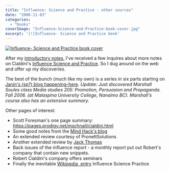 ```yaml
---
title: "Influence: Science and Practice - other sources"
date: "2006-11-03"
categories: 
  - "books"
coverImage: "Influence-Science-and-Practice-book-cover.jpg"
excerpt: '[![Influence- Science and Practice book'
---
```


[![Influence- Science and Practice book cover](src/content/blog/influence_scien/images/Influence-Science-and-Practice-book-cover.jpg)](https://www.amazon.com/gp/product/0321011473/&tag=notesfromatoo-20)

After my [introductory notes](/blog/influence_why_a.html), I've received a few inquires about more notes on Cialdini's [Influence Science and Practice](https://www.amazon.com/gp/product/0321011473/&tag=notesfromatoo-20). So I dug around on the web and offer up my discoveries.

The best of the bunch (much like my own) is a series in six parts starting on [Janin's (sp?) blog happening-here](https://happening-here.blogspot.com/2006/01/surrounded-by-weapons-of-influence.html). _Update: Just discovered Marshall Soules class Media studies 205: Promotion, Persuasion and Propaganda. Fall 2006. (at Malaspina University College, Nanaimo BC). Marshall's course also has an extensive summary._

Other pages of interest:

- Scott Foresman's one page summary: https://pages.prodigy.net/mschnall/cialdini.html
- Some good notes from the [Mind Hack's blog](https://www.mindhacks.com/blog/2006/02/influence_by_robert.html)
- An extended review courtesy of PronettSolutions
- Another extended review by [Jack Thomas](https://jackthomas.livejournal.com/104831.html)
- Back issues of the influence report - a monthly report put out Robert's company that contain new snippets.
- Robert Cialdini's company offers seminars
- Finally the inevitable [Wikipedia  entry](https://en.wikipedia.org/wiki/Influence_Science_and_Practice) Influence Science Practice
